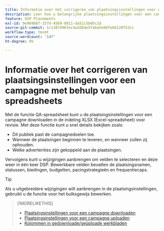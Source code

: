 ```yaml
---
title: Informatie over het corrigeren van plaatsingsinstellingen voor een campagne met behulp van spreadsheets
description: Leer hoe u belangrijke plaatsingsinstellingen voor een campagne kunt bekijken en bewerken met Excel QA-werkbladen.
feature: DSP Placements
exl-id: 9e90488f-157d-4569-8011-da51c5b05c1d
source-git-commit: 1c13874967ec4ad264e5fa6a5e0dfeb6120f53cc
workflow-type: tm+mt
source-wordcount: '147'
ht-degree: 0%

---
```


# Informatie over het corrigeren van plaatsingsinstellingen voor een campagne met behulp van spreadsheets

Met de functie QA-spreadsheet kunt u de plaatsingsinstellingen voor een campagne downloaden in de indeling XLSX (Excel-spreadsheet) voor revisie. Met deze functie kunt u snel details bekijken zoals:

* Dit publiek past de campagnedoelen toe.
* Wanneer de plaatsingen beginnen te leveren, en wanneer zullen zij ophouden.
* Welke advertenties zijn gekoppeld aan de plaatsingen.

Vervolgens kunt u wijzigingen aanbrengen om velden te selecteren en deze weer in één keer DSP. Bewerkbare velden bevatten de plaatsingsnamen, statussen, biedingen, budgetten, pacingstrategieën en frequentiecaps.

>[!TIP]
>
>Als u uitgebreidere wijzigingen wilt aanbrengen in de plaatsingsinstellingen, gebruikt u de functie voor het bulksgewijs bewerken.<!-- add link once we have help on it -->

>[!MORELIKETHIS]
>
>* [Plaatsingsinstellingen voor een campagne downloaden](qa-sheet-download.md)
>* [Plaatsingsinstellingen voor een campagne uploaden](qa-sheet-upload.md)
>* [Kolommen in gedownloade/geüploade werkbladen](qa-sheet-columns.md)

